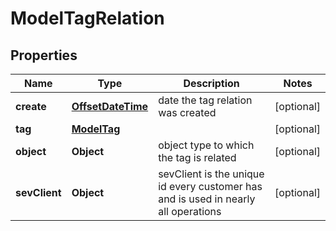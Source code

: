 # ModelTagRelation

## Properties
Name | Type | Description | Notes
------------ | ------------- | ------------- | -------------
**create** | [**OffsetDateTime**](OffsetDateTime.md) | date the tag relation was created |  [optional]
**tag** | [**ModelTag**](ModelTag.md) |  |  [optional]
**object** | **Object** | object type to which the tag is related |  [optional]
**sevClient** | **Object** | sevClient is the unique id every customer has and is used in nearly all operations |  [optional]
